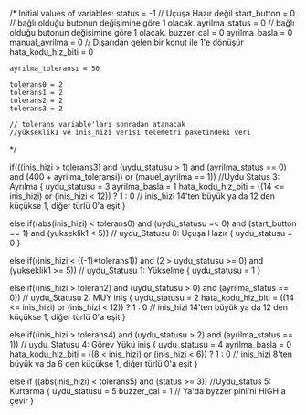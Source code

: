 /*
Initial values of variables:
    status = -1 // Uçuşa Hazır değil
    start_button = 0    // bağlı olduğu butonun değişimine göre 1 olacak.
    ayrilma_status = 0    // bağlı olduğu butonun değişimine göre 1 olacak.
    buzzer_cal = 0
    ayrilma_basla = 0
    manual_ayrilma = 0  // Dışarıdan gelen bir konut ile 1'e dönüşür
    hata_kodu_hiz_biti = 0

    ayrılma_toleransı = 50

    tolerans0 = 2
    tolerans1 = 2
    tolerans2 = 2
    tolerans3 = 2

    // tolerans variable'ları sonradan atanacak
    //yükseklik1 ve inis_hizi verisi telemetri paketindeki veri
*/




if(((inis_hizi > tolerans3) and (uydu_statusu > 1) and (ayrilma_status == 0) and (400 + ayrilma_toleransi)) or (mauel_ayrilma == 1))   //Uydu Status 3: Ayrılma
{
    uydu_statusu = 3
    ayrilma_basla = 1
    hata_kodu_hiz_biti = ((14 <= inis_hizi) or (inis_hizi < 12)) ? 1 : 0   // inis_hizi 14'ten büyük ya da 12 den küçükse 1, diğer türlü 0'a eşit
}

else if((abs(inis_hizi) < tolerans0) and (uydu_statusu =< 0) and (start_button == 1) and (yukseklik1 < 5)) // uydu_Statusu 0: Uçuşa Hazır
{
    uydu_statusu = 0
}

else if((inis_hizi < ((-1)*tolerans1)) and (2 > uydu_statusu >= 0) and (yukseklik1 >= 5)) // uydu_Statusu 1: Yükselme
{
    uydu_statusu = 1
}

else if((inis_hizi > toleran2) and (uydu_statusu > 0) and (ayrilma_status == 0))    // uydu_Statusu 2: MUY iniş
{
    uydu_statusu = 2
    hata_kodu_hiz_biti = ((14 <= inis_hizi) or (inis_hizi < 12)) ? 1 : 0   // inis_hizi 14'ten büyük ya da 12 den küçükse 1, diğer türlü 0'a eşit
}

else if((inis_hizi > tolerans4) and (uydu_statusu > 2) and (ayrilma_status == 1))    // uydu_Statusu 4: Görev Yükü iniş
{
    uydu_statusu = 4
    ayrilma_basla = 0
    hata_kodu_hiz_biti = ((8 < inis_hizi) or (inis_hizi < 6)) ? 1 : 0   // inis_hizi 8'ten büyük ya da 6 den küçükse 1, diğer türlü 0'a eşit
}

else if ((abs(inis_hizi) < tolerans5) and (status >= 3))    //Uydu_status 5: Kurtarma
{
    uydu_statusu = 5
    buzzer_cal = 1 // Ya'da byzzer pini'ni HIGH'a çevir
}